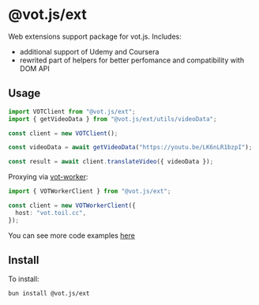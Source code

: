 # @vot.js/ext

Web extensions support package for vot.js. Includes:

- additional support of Udemy and Coursera
- rewrited part of helpers for better perfomance and compatibility with DOM API

## Usage

```ts
import VOTClient from "@vot.js/ext";
import { getVideoData } from "@vot.js/ext/utils/videoData";

const client = new VOTClient();

const videoData = await getVideoData("https://youtu.be/LK6nLR1bzpI");

const result = await client.translateVideo({ videoData });
```

Proxying via [vot-worker](https://github.com/FOSWLY/vot-worker):

```ts
import { VOTWorkerClient } from "@vot.js/ext";

const client = new VOTWorkerClient({
  host: "vot.toil.cc",
});
```

You can see more code examples [here](https://github.com/FOSWLY/vot.js/tree/main/examples)

## Install

To install:

```bash
bun install @vot.js/ext
```
